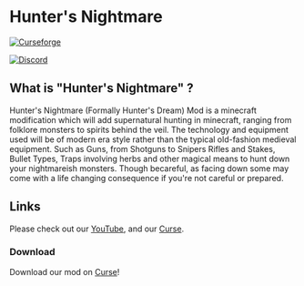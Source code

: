 # Hunter's Nightmare

[![Curseforge](http://cf.way2muchnoise.eu/full_297754_downloads.svg)](https://minecraft.curseforge.com/projects/hunters-dream)

[![Discord](https://img.shields.io/discord/474276992901185536.svg)](https://discord.gg/Mpdry7t)

## What is "Hunter's Nightmare" ?
Hunter's Nightmare (Formally Hunter's Dream) Mod is a minecraft modification which will add supernatural hunting in minecraft, ranging from folklore monsters to spirits behind the veil. The technology and equipment used will be of modern era style rather than the typical old-fashion medieval equipment. Such as Guns, from Shotguns to Snipers Rifles and Stakes, Bullet Types, Traps involving herbs and other magical means to hunt down your nightmareish monsters. Though becareful, as facing down some may come with a life changing consequence if you're not careful or prepared.

## Links
Please check out our [YouTube](https://www.youtube.com/c/TheBlockBox), and our [Curse](https://www.curseforge.com/minecraft/mc-mods/hunters-nightmare).

### Download
Download our mod on [Curse](https://www.curseforge.com/minecraft/mc-mods/hunters-nightmare)!

